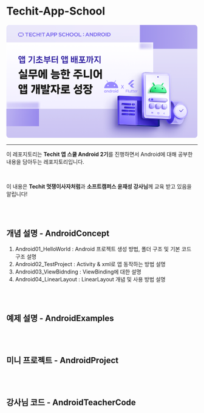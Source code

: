 # Techit-App-School
![Alt text](image-1.png)

--------------------------

이 레포지토리는 **Techit 앱 스쿨 Android 2기**를 진행하면서 Android에 대해 공부한 내용을 담아두는 레포지토리입니다. 

<br>

이 내용은 **Techit 멋쟁이사자처럼**과 **소프트캠퍼스 윤재성 강사님**께 교육 받고 있음을 알립니다!

<br>
<br>

## 개념 설명 - AndroidConcept
1. Android01_HelloWorld : Android 프로젝트 생성 방법, 폴더 구조 및 기본 코드 구조 설명
2. Android02_TestProject : Activity & xml로 앱 동작하는 방법 설명
3. Android03_ViewBidnding : ViewBinding에 대한 설명
4. Android04_LinearLayout : LinearLayout 개념 및 사용 방법 설명 



<br>
<br>

## 예제 설명 - AndroidExamples


<br>
<br>

## 미니 프로젝트 - AndroidProject


<br>
<br>

## 강사님 코드 - AndroidTeacherCode